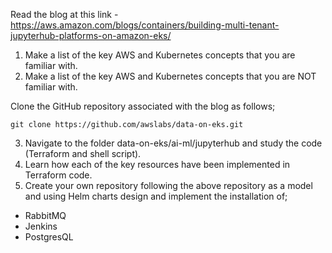 
Read the blog at this link - https://aws.amazon.com/blogs/containers/building-multi-tenant-jupyterhub-platforms-on-amazon-eks/

1. Make a list of the key AWS and Kubernetes concepts that you are familiar with.
2. Make a list of the key AWS and Kubernetes concepts that you are NOT familiar with.

Clone the GitHub repository associated with the blog as follows;
```
git clone https://github.com/awslabs/data-on-eks.git
```

3.  Navigate to the folder data-on-eks/ai-ml/jupyterhub and study the code (Terraform and shell script).
4.  Learn how each of the key resources have been implemented in Terraform code.
5.  Create your own repository following the above repository as a model and using Helm charts design and implement the installation of;
   * RabbitMQ
   * Jenkins
   * PostgresQL
